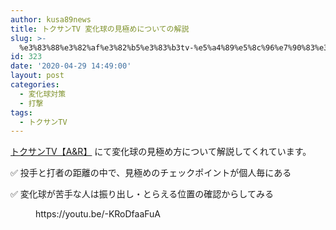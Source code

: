 ```yaml
---
author: kusa89news
title: トクサンTV 変化球の見極めについての解説
slug: >-
  %e3%83%88%e3%82%af%e3%82%b5%e3%83%b3tv-%e5%a4%89%e5%8c%96%e7%90%83%e3%81%ae%e8%a6%8b%e6%a5%b5%e3%82%81%e3%81%ab%e3%81%a4%e3%81%84%e3%81%a6%e3%81%ae%e8%a7%a3%e8%aa%ac
id: 323
date: '2020-04-29 14:49:00'
layout: post
categories:
  - 変化球対策
  - 打撃
tags:
  - トクサンTV
---
```


[トクサンTV【A&R】](https://www.youtube.com/channel/UCfkM3u-0uSKADDitZLpXcfA) にて変化球の見極め方について解説してくれています。

✅ 投手と打者の距離の中で、見極めのチェックポイントが個人毎にある

✅ 変化球が苦手な人は振り出し・とらえる位置の確認からしてみる

<figure class="wp-block-embed-youtube wp-block-embed is-type-video is-provider-youtube wp-embed-aspect-16-9 wp-has-aspect-ratio">

<div class="wp-block-embed__wrapper">https://youtu.be/-KRoDfaaFuA</div>

</figure>